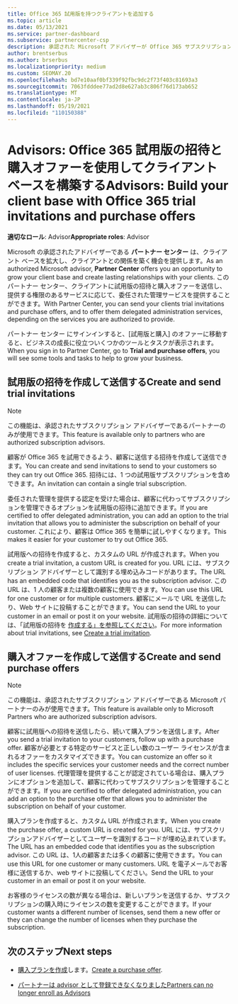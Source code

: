 ```yaml
---
title: Office 365 試用版を持つクライアントを追加する
ms.topic: article
ms.date: 05/13/2021
ms.service: partner-dashboard
ms.subservice: partnercenter-csp
description: 承認された Microsoft アドバイザーが Office 365 サブスクリプションを拡大する方法について説明します。 Office 365 試用版の招待を作成してクライアントに送信し、オファーを購入します。
author: brentserbus
ms.author: brserbus
ms.localizationpriority: medium
ms.custom: SEOMAY.20
ms.openlocfilehash: bd7e10aaf0bf339f92fbc9dc2f73f403c81693a3
ms.sourcegitcommit: 7063fdddee77ad2d8e627ab3c806f76d173ab652
ms.translationtype: MT
ms.contentlocale: ja-JP
ms.lasthandoff: 05/19/2021
ms.locfileid: "110150388"
---
```

# <a name="advisors-build-your-client-base-with-office-365-trial-invitations-and-purchase-offers"></a><span data-ttu-id="e5a1f-104">Advisors: Office 365 試用版の招待と購入オファーを使用してクライアント ベースを構築する</span><span class="sxs-lookup"><span data-stu-id="e5a1f-104">Advisors: Build your client base with Office 365 trial invitations and purchase offers</span></span>


<span data-ttu-id="e5a1f-105">**適切なロール**: Advisor</span><span class="sxs-lookup"><span data-stu-id="e5a1f-105">**Appropriate roles**: Advisor</span></span>


<span data-ttu-id="e5a1f-106">Microsoft の承認されたアドバイザーである **パートナー センター** は、クライアント ベースを拡大し、クライアントとの関係を築く機会を提供します。</span><span class="sxs-lookup"><span data-stu-id="e5a1f-106">As an authorized Microsoft advisor, **Partner Center** offers you an opportunity to grow your client base and create lasting relationships with your clients.</span></span> <span data-ttu-id="e5a1f-107">このパートナー センター、クライアントに試用版の招待と購入オファーを送信し、提供する権限のあるサービスに応じて、委任された管理サービスを提供することができます。</span><span class="sxs-lookup"><span data-stu-id="e5a1f-107">With Partner Center, you can send your clients trial invitations and purchase offers, and to offer them delegated administration services, depending on the services you are authorized to provide.</span></span>

<span data-ttu-id="e5a1f-108">パートナー センター にサインインすると、[試用版と購入] のオファーに移動すると、ビジネスの成長に役立ついくつかのツールとタスクが表示されます。</span><span class="sxs-lookup"><span data-stu-id="e5a1f-108">When you sign in to Partner Center, go to **Trial and purchase offers**, you will see some tools and tasks to help to grow your business.</span></span>

## <a name="create-and-send-trial-invitations"></a><span data-ttu-id="e5a1f-109">試用版の招待を作成して送信する</span><span class="sxs-lookup"><span data-stu-id="e5a1f-109">Create and send trial invitations</span></span>

> [!NOTE]
> <span data-ttu-id="e5a1f-110">この機能は、承認されたサブスクリプション アドバイザーであるパートナーのみが使用できます。</span><span class="sxs-lookup"><span data-stu-id="e5a1f-110">This feature is available only to partners who are authorized subscription advisors.</span></span>

<span data-ttu-id="e5a1f-111">顧客が Office 365 を試用できるよう、顧客に送信する招待を作成して送信できます。</span><span class="sxs-lookup"><span data-stu-id="e5a1f-111">You can create and send invitations to send to your customers so they can try out Office 365.</span></span> <span data-ttu-id="e5a1f-112">招待には、1 つの試用版サブスクリプションを含めできます。</span><span class="sxs-lookup"><span data-stu-id="e5a1f-112">An invitation can contain a single trial subscription.</span></span>

<span data-ttu-id="e5a1f-113">委任された管理を提供する認定を受けた場合は、顧客に代わってサブスクリプションを管理できるオプションを試用版の招待に追加できます。</span><span class="sxs-lookup"><span data-stu-id="e5a1f-113">If you are certified to offer delegated administration, you can add an option to the trial invitation that allows you to administer the subscription on behalf of your customer.</span></span> <span data-ttu-id="e5a1f-114">これにより、顧客は Office 365 を簡単に試しやすくなります。</span><span class="sxs-lookup"><span data-stu-id="e5a1f-114">This makes it easier for your customer to try out Office 365.</span></span>

<span data-ttu-id="e5a1f-115">試用版への招待を作成すると、カスタムの URL が作成されます。</span><span class="sxs-lookup"><span data-stu-id="e5a1f-115">When you create a trial invitation, a custom URL is created for you.</span></span> <span data-ttu-id="e5a1f-116">URL には、サブスクリプション アドバイザーとして識別する埋め込みコードがあります。</span><span class="sxs-lookup"><span data-stu-id="e5a1f-116">The URL has an embedded code that identifies you as the subscription advisor.</span></span> <span data-ttu-id="e5a1f-117">この URL は、1 人の顧客または複数の顧客に使用できます。</span><span class="sxs-lookup"><span data-stu-id="e5a1f-117">You can use this URL for one customer or for multiple customers.</span></span> <span data-ttu-id="e5a1f-118">顧客にメールで URL を送信したり、Web サイトに投稿することができます。</span><span class="sxs-lookup"><span data-stu-id="e5a1f-118">You can send the URL to your customer in an email or post it on your website.</span></span>
<span data-ttu-id="e5a1f-119">試用版の招待の詳細については、「試用版の招待を [作成する」を参照してください](advisors-create-a-trial-invitation.md)。</span><span class="sxs-lookup"><span data-stu-id="e5a1f-119">For more information about trial invitations, see [Create a trial invitation](advisors-create-a-trial-invitation.md).</span></span>

## <a name="create-and-send-purchase-offers"></a><span data-ttu-id="e5a1f-120">購入オファーを作成して送信する</span><span class="sxs-lookup"><span data-stu-id="e5a1f-120">Create and send purchase offers</span></span>

> [!NOTE]
> <span data-ttu-id="e5a1f-121">この機能は、承認されたサブスクリプション アドバイザーである Microsoft パートナーのみが使用できます。</span><span class="sxs-lookup"><span data-stu-id="e5a1f-121">This feature is available only to Microsoft Partners who are authorized subscription advisors.</span></span>

<span data-ttu-id="e5a1f-122">顧客に試用版への招待を送信したら、続いて購入プランを送信します。</span><span class="sxs-lookup"><span data-stu-id="e5a1f-122">After you send a trial invitation to your customers, follow up with a purchase offer.</span></span> <span data-ttu-id="e5a1f-123">顧客が必要とする特定のサービスと正しい数のユーザー ライセンスが含まれるオファーをカスタマイズできます。</span><span class="sxs-lookup"><span data-stu-id="e5a1f-123">You can customize an offer so it includes the specific services your customer needs and the correct number of user licenses.</span></span> <span data-ttu-id="e5a1f-124">代理管理を提供することが認定されている場合は、購入プランにオプションを追加して、顧客に代わってサブスクリプションを管理することができます。</span><span class="sxs-lookup"><span data-stu-id="e5a1f-124">If you are certified to offer delegated administration, you can add an option to the purchase offer that allows you to administer the subscription on behalf of your customer.</span></span>

<span data-ttu-id="e5a1f-125">購入プランを作成すると、カスタム URL が作成されます。</span><span class="sxs-lookup"><span data-stu-id="e5a1f-125">When you create the purchase offer, a custom URL is created for you.</span></span> <span data-ttu-id="e5a1f-126">URL には、サブスクリプションアドバイザーとしてユーザーを識別するコードが埋め込まれています。</span><span class="sxs-lookup"><span data-stu-id="e5a1f-126">The URL has an embedded code that identifies you as the subscription advisor.</span></span> <span data-ttu-id="e5a1f-127">この URL は、1人の顧客または多くの顧客に使用できます。</span><span class="sxs-lookup"><span data-stu-id="e5a1f-127">You can use this URL for one customer or many customers.</span></span> <span data-ttu-id="e5a1f-128">URL を電子メールでお客様に送信するか、web サイトに投稿してください。</span><span class="sxs-lookup"><span data-stu-id="e5a1f-128">Send the URL to your customer in an email or post it on your website.</span></span>

<span data-ttu-id="e5a1f-129">お客様のライセンスの数が異なる場合は、新しいプランを送信するか、サブスクリプションの購入時にライセンスの数を変更することができます。</span><span class="sxs-lookup"><span data-stu-id="e5a1f-129">If your customer wants a different number of licenses, send them a new offer or they can change the number of licenses when they purchase the subscription.</span></span>

## <a name="next-steps"></a><span data-ttu-id="e5a1f-130">次のステップ</span><span class="sxs-lookup"><span data-stu-id="e5a1f-130">Next steps</span></span>

- <span data-ttu-id="e5a1f-131">[購入プランを作成](advisor-create-a-purchase-offer.md)します。</span><span class="sxs-lookup"><span data-stu-id="e5a1f-131">[Create a purchase offer](advisor-create-a-purchase-offer.md).</span></span>

- [<span data-ttu-id="e5a1f-132">パートナーは advisor として登録できなくなりました</span><span class="sxs-lookup"><span data-stu-id="e5a1f-132">Partners can no longer enroll as Advisors</span></span>](advisors-no-csp.md)
